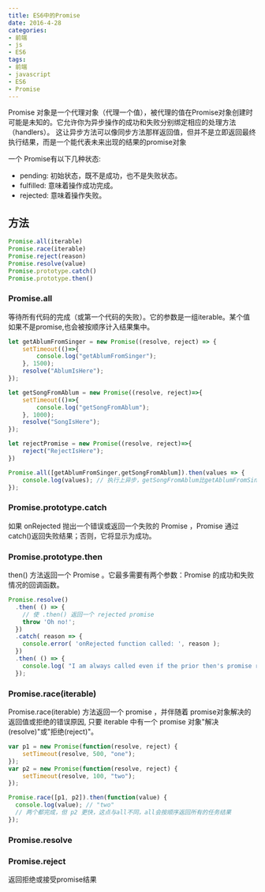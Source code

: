 ```yaml
---
title: ES6中的Promise
date: 2016-4-28
categories:
- 前端
- js
- ES6
tags:
- 前端
- javascript
- ES6
- Promise
---
```

Promise 对象是一个代理对象（代理一个值），被代理的值在Promise对象创建时可能是未知的。它允许你为异步操作的成功和失败分别绑定相应的处理方法（handlers）。 这让异步方法可以像同步方法那样返回值，但并不是立即返回最终执行结果，而是一个能代表未来出现的结果的promise对象

一个 Promise有以下几种状态:

- pending: 初始状态，既不是成功，也不是失败状态。
- fulfilled: 意味着操作成功完成。
- rejected: 意味着操作失败。
## 方法
``` javascript
Promise.all(iterable)
Promise.race(iterable)
Promise.reject(reason)
Promise.resolve(value)
Promise.prototype.catch()
Promise.prototype.then()
```
### Promise.all 

等待所有代码的完成（或第一个代码的失败）。它的参数是一组iterable。某个值如果不是promise,也会被按顺序计入结果集中。
``` javascript
let getAblumFromSinger = new Promise((resolve, reject) => {
    setTimeout(()=>{
        console.log("getAblumFromSinger");
    }, 1500);
    resolve("AblumIsHere");
});

let getSongFromAblum = new Promise((resolve, reject)=>{
    setTimeout(()=>{
        console.log("getSongFromAblum");
    }, 1000);
    resolve("SongIsHere");
});

let rejectPromise = new Promise((resolve, reject)=>{
    reject("RejectIsHere");
})

Promise.all([getAblumFromSinger,getSongFromAblum]).then(values => { 
    console.log(values); // 执行上异步，getSongFromAblum比getAblumFromSinger先执行，但是结果是按任务顺序排列的，当promise中有reject时，将会立刻失败
});
```
### Promise.prototype.catch
如果 onRejected 抛出一个错误或返回一个失败的 Promise ，Promise  通过catch()返回失败结果；否则，它将显示为成功。 
### Promise.prototype.then
then() 方法返回一个  Promise 。它最多需要有两个参数：Promise 的成功和失败情况的回调函数。

``` javascript
Promise.resolve()
  .then( () => {
    // 使 .then() 返回一个 rejected promise
    throw 'Oh no!';
  })
  .catch( reason => {
    console.error( 'onRejected function called: ', reason );
  })
  .then( () => {
    console.log( "I am always called even if the prior then's promise rejects" );
  });
```
### Promise.race(iterable) 
Promise.race(iterable) 方法返回一个 promise ，并伴随着 promise对象解决的返回值或拒绝的错误原因, 只要 iterable 中有一个 promise 对象"解决(resolve)"或"拒绝(reject)"。
``` javascript
var p1 = new Promise(function(resolve, reject) { 
    setTimeout(resolve, 500, "one"); 
});
var p2 = new Promise(function(resolve, reject) { 
    setTimeout(resolve, 100, "two"); 
});

Promise.race([p1, p2]).then(function(value) {
  console.log(value); // "two"
  // 两个都完成，但 p2 更快，这点与all不同，all会按顺序返回所有的任务结果
});
```
### Promise.resolve
### Promise.reject
返回拒绝或接受promise结果